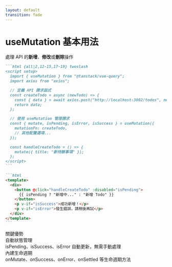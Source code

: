 ```yaml
---
layout: default
transition: fade
---
```


# useMutation 基本用法

<div class="opacity-80 mb-6 text-sm">處理 API 的<strong>新增</strong>、<strong>修改</strong>或<strong>刪除</strong>操作</div>

````md magic-move {lines: true}
```html {all|2,12-15,17-19} twoslash
<script setup>
  import { useMutation } from "@tanstack/vue-query";
  import axios from "axios";

  // 定義 API 請求函式
  const createTodo = async (newTodo) => {
    const { data } = await axios.post("http://localhost:3002/todos", newTodo);
    return data;
  };

  // 使用 useMutation 管理請求
  const { mutate, isPending, isError, isSuccess } = useMutation({
    mutationFn: createTodo,
    // 其他配置選項...
  });

  const handleCreateTodo = () => {
    mutate({ title: "新待辦事項" });
  };
</script>
```

```html
<template>
  <div>
    <button @click="handleCreateTodo" :disabled="isPending">
      {{ isPending ? "新增中..." : "新增 Todo" }}
    </button>
    <p v-if="isSuccess">成功新增！</p>
    <p v-if="isError">發生錯誤，請稍後再試</p>
  </div>
</template>
```
````
<div v-click class="text-sm bg-blue-500 bg-opacity-10 p-4 rounded border border-blue-200 border-opacity-20 mt-4">
<div class="font-bold text-blue-400">關鍵優勢</div>
<div class="grid grid-cols-2 gap-4 mt-2">
  <div>
    <div class="font-bold text-xs">自動狀態管理</div>
    <div class="text-xs">isPending、isSuccess、isError 自動更新，無需手動處理</div>
  </div>
  <div>
    <div class="font-bold text-xs">內建生命週期</div>
    <div class="text-xs">onMutate、onSuccess、onError、onSettled 等生命週期方法</div>
  </div>
</div>
</div>
